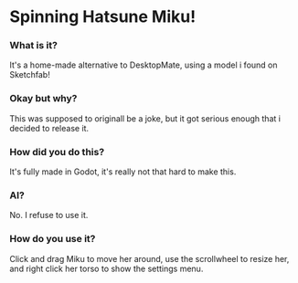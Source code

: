 # Spinning Hatsune Miku!

### What is it?

It's a home-made alternative to DesktopMate, using a model i found on Sketchfab!

### Okay but why?

This was supposed to originall be a joke, but it got serious enough that i decided to release it.

### How did you do this?

It's fully made in Godot, it's really not that hard to make this.

### AI?

No. I refuse to use it.


### How do you use it?

Click and drag Miku to move her around, use the scrollwheel to resize her, and right click her torso to show the settings menu.
